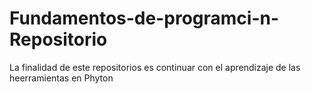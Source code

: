 # Fundamentos-de-programci-n-Repositorio
La finalidad de este repositorios es continuar con el aprendizaje de las heerramientas en Phyton
